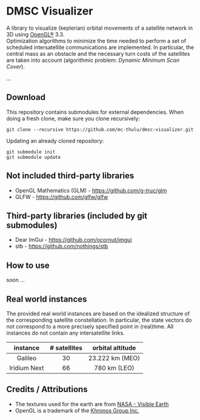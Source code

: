 # DMSC Visualizer
A library to visualize (keplerian) orbital movements of a satellite network in 3D using [OpenGL®](https://www.khronos.org/opengl/) 3.3.\
Optimization algorithms to minimize the time needed to perform a set of scheduled intersatellite communications are implemented. In particular, the central mass as an obstacle and the necessary turn costs of the satellites are taken into account (algorithmic problem: *Dynamic Minimum Scan Cover*).

...

## Download
This repository contains submodules for external dependencies. When doing a fresh clone, make sure you clone recursively:
```
git clone --recursive https://github.com/mc-thulu/dmsc-visualizer.git
```
Updating an already cloned repository:
```
git submodule init
git submodule update
```

## Not included third-party libraries
* OpenGL Mathematics (GLM) - https://github.com/g-truc/glm
* GLFW - https://github.com/glfw/glfw

## Third-party libraries (included by git submodules)
* Dear ImGui - https://github.com/ocornut/imgui
* stb - https://github.com/nothings/stb

## How to use
soon ...

## Real world instances
The provided real world instances are based on the idealized structure of the corresponding satellite constellation. In particular, the state vectors do not correspond to a more precisely specified point in (real)time. All instances do not contain any intersatellite links.

|instance    |# satellites|orbital altitude|
|:----------:|:----------:|:--------------:|
|Galileo     |30          |23.222 km (MEO)  |
|Iridium Next|66          |780 km (LEO)     |

## Credits / Attributions
* The textures used for the earth are from [NASA - Visible Earth](https://visibleearth.nasa.gov)
* OpenGL is a trademark of the [Khronos Group Inc.](http://www.khronos.org)
